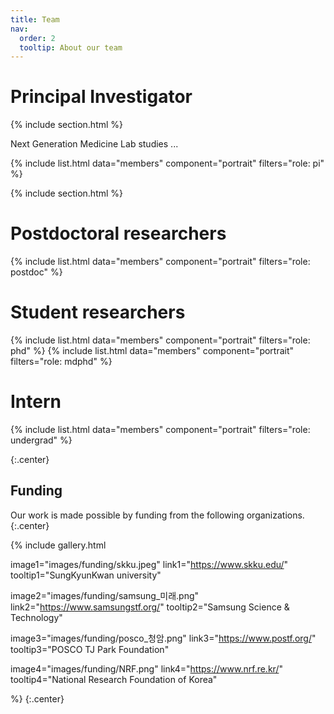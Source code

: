 ```yaml
---
title: Team
nav:
  order: 2
  tooltip: About our team
---
```


# <i class="fas fa-microscope"></i>Principal Investigator
{% include section.html %}

Next Generation Medicine Lab studies ...

{%
  include list.html
  data="members"
  component="portrait"
  filters="role: pi"
%}

{% include section.html %}

# <i class="fas fa-microscope"></i>Postdoctoral researchers
{%
  include list.html
  data="members"
  component="portrait"
  filters="role: postdoc"
%}

# <i class="fas fa-users"></i>Student researchers
{%
  include list.html
  data="members"
  component="portrait"
  filters="role: phd"
%}
{%
  include list.html
  data="members"
  component="portrait"
  filters="role: mdphd"
%}

# <i class="fas fa-users"></i>Intern
{%
  include list.html
  data="members"
  component="portrait"
  filters="role: undergrad"
%}

{:.center}

## Funding

Our work is made possible by funding from the following organizations.
{:.center}

{%
  include gallery.html

  image1="images/funding/skku.jpeg"
  link1="https://www.skku.edu/"
  tooltip1="SungKyunKwan university"
  
  image2="images/funding/samsung_미래.png"
  link2="https://www.samsungstf.org/"
  tooltip2="Samsung Science & Technology"

  image3="images/funding/posco_청암.png"
  link3="https://www.postf.org/"
  tooltip3="POSCO TJ Park Foundation"

  image4="images/funding/NRF.png"
  link4="https://www.nrf.re.kr/"
  tooltip4="National Research Foundation of Korea"

%}
{:.center}
